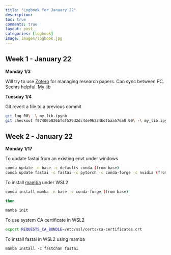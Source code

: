 ```yaml
---
title: "Logbook for January 22"
description: 
toc: true
comments: true
layout: post
categories: [logbook]
image: images/logbook.jpg
---
```




## Week 1 - January 22

**Monday 1/3**

Will try to use [Zotero](https://www.zotero.org) for managing research papers. Can sync between PC. Seems helpful. My [lib](https://www.zotero.org/guillaumeramelet/library)

**Tuesday 1/4**

Git revert a file to a previous commit

```bash
git log 00\ -\ my_lib.ipynb
git checkout f97406b026bfdf529d2dc4de96224bdfbaa576a8 00\ -\ my_lib.ipynb
```

## Week 2 - January 22

**Monday 1/17**

To update fastai from an existing envt under windows

```bash
conda update -n base -c defaults conda (from base)
conda update fastai -c fastai -c pytorch -c conda-forge -c nvidia (from fastai)
```

To install [mamba](https://github.com/mamba-org/mamba) under WSL2

```bash
conda install mamba -n base -c conda-forge (from base)

then

mamba init
```

To use system CA certificate in WSL2

```bash
export REQUESTS_CA_BUNDLE=/etc/ssl/certs/ca-certificates.crt
```

To install fastai in WSL2 using mamba

```python
mamba install -c fastchan fastai
```

